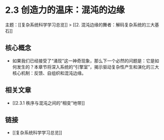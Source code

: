 # 2.3 创造力的温床：混沌的边缘

主题：[[复杂系统科学学习总览]] > [[2. 混沌边缘的舞者：解码复杂系统的三大基石]]

## 核心概念

- 如果我们已经接受了“涌现”这一神奇现象，那么下一个必然的问题是：它是如何发生的？本章节将深入系统的“引擎室”，揭示驱动复杂性产生和演化的三大核心机制：反馈、自组织和混沌边缘。

## 相关文章

- [[2.3.1 秩序与混沌之间的“相变”地带]]

## 链接

- [[复杂系统科学学习总览]]
